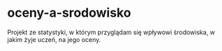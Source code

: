 # oceny-a-srodowisko
Projekt ze statystyki, w którym przyglądam się wpływowi środowiska, w jakim żyje uczeń, na jego oceny.

